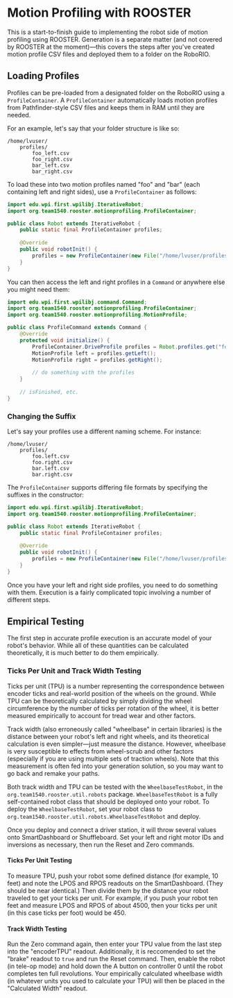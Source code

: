 # Motion Profiling with ROOSTER

This is a start-to-finish guide to implementing the robot side of motion profiling using ROOSTER. Generation is a separate matter (and not covered by ROOSTER at the moment)—this covers the steps after you've created motion profile CSV files and deployed them to a folder on the RoboRIO.

## Loading Profiles

Profiles can be pre-loaded from a designated folder on the RoboRIO using a `ProfileContainer`. A `ProfileContainer` automatically loads motion profiles from Pathfinder-style CSV files and keeps them in RAM until they are needed.

For an example, let's say that your folder structure is like so:

```
/home/lvuser/
    profiles/
        foo_left.csv
        foo_right.csv
        bar_left.csv
        bar_right.csv
```

To load these into two motion profiles named "foo" and "bar" (each containing left and right sides), use a `ProfileContainer` as follows:

```java
import edu.wpi.first.wpilibj.IterativeRobot;
import org.team1540.rooster.motionprofiling.ProfileContainer;

public class Robot extends IterativeRobot {
    public static final ProfileContainer profiles;
    
    @Override
    public void robotInit() {
        profiles = new ProfileContainer(new File("/home/lvuser/profiles"));
    }
}
```

You can then access the left and right profiles in a `Command` or anywhere else you might need them:

```java
import edu.wpi.first.wpilibj.command.Command;
import org.team1540.rooster.motionprofiling.ProfileContainer;
import org.team1540.rooster.motionprofiling.MotionProfile;

public class ProfileCommand extends Command {
    @Override
    protected void initialize() {
        ProfileContainer.DriveProfile profiles = Robot.profiles.get("foo");
        MotionProfile left = profiles.getLeft();
        MotionProfile right = profiles.getRight();
        
        // do something with the profiles
    }
    
    // isFinished, etc.
}
```

### Changing the Suffix

Let's say your profiles use a different naming scheme. For instance:

```
/home/lvuser/
    profiles/
        foo.left.csv
        foo.right.csv
        bar.left.csv
        bar.right.csv
```

The `ProfileContainer` supports differing file formats by specifying the suffixes in the constructor:

```java
import edu.wpi.first.wpilibj.IterativeRobot;
import org.team1540.rooster.motionprofiling.ProfileContainer;

public class Robot extends IterativeRobot {
    public static final ProfileContainer profiles;
    
    @Override
    public void robotInit() {
        profiles = new ProfileContainer(new File("/home/lvuser/profiles"), ".left.csv", ".right.csv");
    }
}
```

Once you have your left and right side profiles, you need to do something with them. Execution is a fairly complicated topic involving a number of different steps.

## Empirical Testing

The first step in accurate profile execution is an accurate model of your robot's behavior. While all of these quantities can be calculated theoretically, it is much better to do them empirically.

### Ticks Per Unit and Track Width Testing

Ticks per unit (TPU) is a number representing the correspondence between encoder ticks and real-world position of the wheels on the ground. While TPU can be theoretically calculated by simply dividing the wheel circumference by the number of ticks per rotation of the wheel, it is better measured empirically to account for tread wear and other factors.

Track width (also erroneously called "wheelbase" in certain libraries) is the distance between your robot's left and right wheels, and its theoretical calculation is even simpler—just measure the distance. However, wheelbase is very susceptible to effects from wheel-scrub and other factors (especially if you are using multiple sets of traction wheels). Note that this measurement is often fed into your generation solution, so you may want to go back and remake your paths.

Both track width and TPU can be tested with the `WheelbaseTestRobot`, in the `org.team1540.rooster.util.robots` package. `WheelbaseTestRobot` is a fully self-contained robot class that should be deployed onto your robot. To deploy the `WheelbaseTestRobot`, set your robot class to `org.team1540.rooster.util.robots.WheelbaseTestRobot` and deploy.

Once you deploy and connect a driver station, it will throw several values onto SmartDashboard or Shuffleboard. Set your left and right motor IDs and inversions as necessary, then run the Reset and Zero commands. 

#### Ticks Per Unit Testing

To measure TPU, push your robot some defined distance (for example, 10 feet) and note the LPOS and RPOS readouts on the SmartDashboard. (They should be near identical.) Then divide them by the distance your robot traveled to get your ticks per unit. For example, if you push your robot ten feet and measure LPOS and RPOS of about 4500, then your ticks per unit (in this case ticks per foot) would be 450.

#### Track Width Testing

Run the Zero command again, then enter your TPU value from the last step into the "encoderTPU" readout. Additionally, it is reccomended to set the "brake" readout to `true` and run the Reset command. Then, enable the robot (in tele-op mode) and hold down the A button on controller 0 until the robot completes ten full revolutions. Your empirically calculated wheelbase width (in whatever units you used to calculate your TPU) will then be placed in the "Calculated Width" readout.